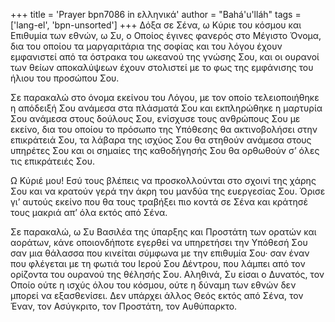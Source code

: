+++
title = 'Prayer bpn7086 in ελληνικά'
author = "Bahá'u'lláh"
tags = ['lang-el', 'bpn-unsorted']
+++
∆όξα σε Σένα, ω Κύριε του κόσµου και Επιθυµία των εθνών, ω Συ, ο Οποίος έγινες φανερός στο Μέγιστο Όνοµα, δια του οποίου τα µαργαριτάρια της σοφίας και του λόγου έχουν εµφανιστεί από τα όστρακα του ωκεανού της γνώσης Σου, και οι ουρανοί των θείων αποκαλύψεων έχουν στολιστεί µε το φως της εµφάνισης του ήλιου του προσώπου Σου.

Σε παρακαλώ στο όνοµα εκείνου του Λόγου, µε τον οποίο τελειοποιήθηκε η απόδειξή Σου ανάµεσα στα πλάσµατά Σου και εκπληρώθηκε η µαρτυρία Σου ανάµεσα στους δούλους Σου, ενίσχυσε τους ανθρώπους Σου µε εκείνο, δια του οποίου το πρόσωπο της Υπόθεσης θα ακτινοβολήσει στην επικράτειά Σου, τα λάβαρα της ισχύος Σου θα στηθούν ανάµεσα στους υπηρέτες Σου και οι σηµαίες της καθοδήγησής Σου θα ορθωθούν σ’ όλες τις επικράτειές Σου.

Ω Κύριέ µου! Εσύ τους βλέπεις να προσκολλούνται στο σχοινί της χάρης Σου και να κρατούν γερά την άκρη του µανδύα της ευεργεσίας Σου. Όρισε γι’ αυτούς εκείνο που θα τους τραβήξει πιο κοντά σε Σένα και κράτησέ τους µακριά απ’ όλα εκτός από Σένα.

Σε παρακαλώ, ω Συ Βασιλέα της ύπαρξης και Προστάτη των ορατών και αοράτων, κάνε οποιονδήποτε εγερθεί να υπηρετήσει την Υπόθεσή Σου σαν µια θάλασσα που κινείται σύµφωνα µε την επιθυµία Σου· σαν έναν που φλέγεται µε τη φωτιά του Ιερού Σου ∆έντρου, που λάµπει από τον ορίζοντα του ουρανού της θέλησής Σου. Αληθινά, Συ είσαι ο ∆υνατός, τον Οποίο ούτε η ισχύς όλου του κόσµου, ούτε η δύναµη των εθνών δεν µπορεί να εξασθενίσει. ∆εν υπάρχει άλλος Θεός εκτός από Σένα, τον Έναν, τον Ασύγκριτο, τον Προστάτη, τον Αυθύπαρκτο.
